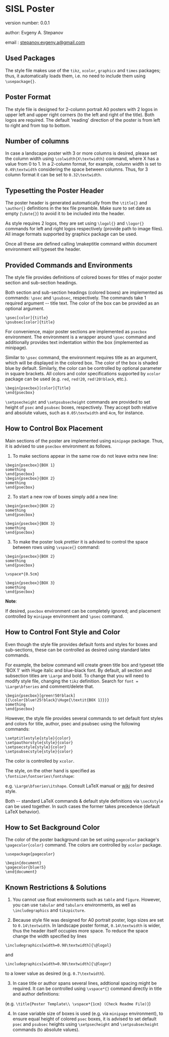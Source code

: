 SISL Poster
===========

version number: 0.0.1

author: Evgeny A. Stepanov

email : stepanov.evgeny.a@gmail.com


Used Packages
-------------
The style file makes use of the `tikz`, `xcolor`, `graphicx` and `times` packages; thus, it automatically loads them, i.e. no need to include them using `\usepackage{}`.


Poster Format
-------------
The style file is designed for 2-column portrait A0 posters with 2 logos in upper left and upper right corners (to the left and right of the title). Both logos are required. The default 'reading' direction of the poster is from left to right and from top to bottom.


Number of columns
-----------------
In case a landscape poster with 3 or more columns is desired, please set the column width using `\colwidth{X\textwidth}` command, where X has a value from 0 to 1. In a 2-column format, for example, column width is set to `0.49\textwidth` considering the space between columns. Thus, for 3 column format it can be set to `0.32\textwidth`.

Typesetting the Poster Header
-----------------------------
The poster header is generated automatically from the `\title{}` and `\author{}` definitions in the tex file preamble. Make sure to set date as empty (`\date{}`) to avoid it to be included into the header.

As style requires 2 logos, they are set using `\logol{}` and `\logor{}` commands for left and right logos respectively (provide path to image files). All image formats supported by graphicx package can be used.

Once all these are defined calling \makeptitle command within document environment will typeset the header.

Provided Commands and Environments
----------------------------------
The style file provides definitions of colored boxes for titles of major poster section and sub-section headings.

Both section and sub-section headings (colored boxes) are implemented as commands: `\psec` and `\psubsec`, respectively. The commands take 1 required argument -- title text. The color of the box can be provided as an optional argument.

```
\psec[color]{title}
\psubsec[color]{title}
```

For convenience, major poster sections are implemented as `psecbox` environment. The environment is a wrapper around `\psec` command and additionally provides text indentation within the box (implemented as minipage). 

Similar to `\psec` command, the environment requires title as an argument, which will be displayed in the colored box. The color of the box is shaded blue by default. Similarly, the color can be controlled by optional parameter in square brackets. All colors and color specifications supported by `xcolor` package can be used (e.g. `red`, `red!20`, `red!20!black`, etc.).

```
\begin{psecbox}[color]{Title}
\end{psecbox}
```

`\setpsecheight` and `\setpsubsecheight` commands are provided to set height of `psec` and `psubsec` boxes, respectively. They accept both relative and absolute values, such as `0.05\textwidth` and `4cm`, for instance.


How to Control Box Placement
----------------------------
Main sections of the poster are implemented using `minipage` package. Thus, it is advised to use `psecbox` environment as follows.

1. To make sections appear in the same row do not leave extra new line:

```
\begin{psecbox}{BOX 1}
something
\end{psecbox}
\begin{psecbox}{BOX 2}
something
\end{psecbox}
```

2. To start a new row of boxes simply add a new line:

```
\begin{psecbox}{BOX 2}
something
\end{psecbox}

\begin{psecbox}{BOX 3}
something
\end{psecbox}
```

3. To make the poster look _prettier_ it is advised to control the space between rows using `\vspace{}` command:

```
\begin{psecbox}{BOX 2}
something
\end{psecbox}

\vspace*{0.5cm}

\begin{psecbox}{BOX 3}
something
\end{psecbox}
```

**Note**:

If desired, `psecbox` environment can be completely ignored; and placement controlled by `minipage` environment and `\psec` command.

How to Control Font Style and Color
-----------------------------------
Even though the style file provides default fonts and styles for boxes and sub-sections, these can be controlled as desired using standard latex commands.

For example, the below command will create green title box and typeset title 'BOX 1' with Huge italic and blue-black font. By default, all section and subsection titles are `\Large` and bold. To change that you will need to modify style file, changing the `tikz` definition. Search for `font = \Large\bfseries` and comment/delete that.

```
\begin{psecbox}[green!50!black]{{\color{blue!25!black}\Huge{\textit{BOX 1}}}}
something
\end{psecbox}
```

However, the style file provides several commands to set default font styles and colors for title, author, psec and psubsec using the following commands:

```
\setptitlestyle{style}{color}
\setpauthorstyle{style}{color}
\setpsecstyle{style}{color}
\setpsubsecstyle{style}{color}
```

The color is controlled by `xcolor`.

The style, on the other hand is specified as `\fontsize\fontseries\fontshape`:

e.g. `\Large\bfseries\itshape`. Consult LaTeX manual or [wiki](https://en.wikibooks.org/wiki/LaTeX/Fonts) for desired style.


Both -- standard LaTeX commands & default style definitions via `\secXstyle` can be used together. In such cases the former takes precedence (default LaTeX behavior).

How to Set Background Color
---------------------------
The color of the poster background can be set using `pagecolor` package's `\pagecolor{color}` command. The colors are controlled by `xcolor` package.

```
\usepackage{pagecolor}

\begin{document}
\pagecolor{blue!5}
\end{document}
```


Known Restrictions & Solutions
------------------------------
1. You cannot use float environments such as `table` and `figure`. However, you can use `tabular` and `tabularx` environments, as well as `\includegraphics` and `tikzpicture`.

2. Because style file was designed for A0 portrait poster, logo sizes are set to `0.14\textwidth`. In landscape poster format, `0.14\textwidth` is wider, thus the header itself occupies more space. To reduce the space change the width specified by lines 

```
\includegraphics[width=0.98\textwidth]{\@logol}
```
and
```
\includegraphics[width=0.98\textwidth]{\@logor}
```
to a lower value as desired (e.g. `0.7\textwidth`).

3. In case title or author spans several lines, addtional spacing might be required. It can be controlled using `\vspace*{}` command directly in title and author definitions:

(e.g. `\title{Poster Template\\ \vspace*{1cm} (Check Readme File)}`)

4. In case variable size of boxes is used (e.g. via `minipage` environment), to ensure equal height of colored `psec` boxes, it is advised to set default `psec` and `psubsec` heights using `\setpsecheight` and `\setpsubsecheight` commands (to absolute values).
